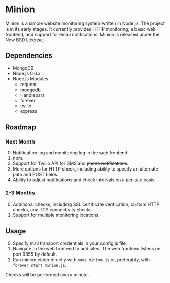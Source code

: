 Minion
======

Minion is a simple website monitoring system written in Node.js.  The project
is in its early stages.  It currently provides HTTP monitoring, a basic web
frontend, and support for email notifications.  Minion is released under the
New BSD License.


Dependencies
------------

* MongoDB
* Node.js 0.6.x
* Node.js Modules
    * request
    * mongodb
    * Handlebars
    * forever
    * twilio
    * express


Roadmap
-------

### Next Month

0. ~~Notification log and monitoring log in the web frontend~~.
0. npm.
0. Support for Twilio API for SMS and ~~phone notifications~~.
0. More options for HTTP check, including ability to specify an alternate path and POST fields.
0. ~~Ability to adjust notifications and check intervals on a per-site basis.~~

### 2-3 Months

0. Additional checks, including SSL certificate verification, custom HTTP checks, and TCP connectivity checks.
0. Support for multiple monitoring locations.


Usage
-----

0. Specify mail transport credentials in your config.js file.  
0. Navigate to the web frontend to add sites.  The web frontend listens on port 9855 by default.  
0. Run minion either directly with `node minion.js` or, preferably, with `forever start minion.js`.

Checks will be performed every minute.